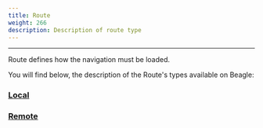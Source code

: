 ```yaml
---
title: Route
weight: 266
description: Description of route type
---
```


---

Route defines how the navigation must be loaded.

You will find below, the description of the Route's types available on Beagle:

 ### [Local](/api/actions/navigate/route/local)

 ### [Remote](/api/actions/navigate/route/remote)